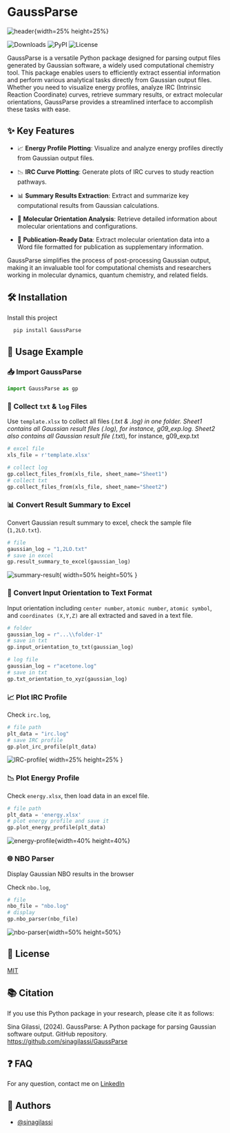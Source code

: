 # GaussParse

![header](./statics/header.png){width=25% height=25%}

![Downloads](https://img.shields.io/pypi/dm/GaussParse) ![PyPI](https://img.shields.io/pypi/v/GaussParse) ![License](https://img.shields.io/pypi/l/GaussParse)

GaussParse is a versatile Python package designed for parsing output files generated by Gaussian software, a widely used computational chemistry tool. This package enables users to efficiently extract essential information and perform various analytical tasks directly from Gaussian output files. Whether you need to visualize energy profiles, analyze IRC (Intrinsic Reaction Coordinate) curves, retrieve summary results, or extract molecular orientations, GaussParse provides a streamlined interface to accomplish these tasks with ease.

## ✨ Key Features

* 📈 **Energy Profile Plotting**: Visualize and analyze energy profiles directly from Gaussian output files.

* 📉 **IRC Curve Plotting**: Generate plots of IRC curves to study reaction pathways.

* 📊 **Summary Results Extraction**: Extract and summarize key computational results from Gaussian calculations.

* 🧬 **Molecular Orientation Analysis**: Retrieve detailed information about molecular orientations and configurations.

* 📝 **Publication-Ready Data**: Extract molecular orientation data into a Word file formatted for publication as supplementary information.

GaussParse simplifies the process of post-processing Gaussian output, making it an invaluable tool for computational chemists and researchers working in molecular dynamics, quantum chemistry, and related fields.

## 🛠️ Installation

Install this project

```bash
  pip install GaussParse
```

## 🚀 Usage Example

### 📥 Import GaussParse

```python
import GaussParse as gp
```

### 📂 Collect `txt` & `log` Files

Use `template.xlsx` to collect all files (*.txt & *.log) in one folder. Sheet1 contains all Gaussian result files (*.log), for instance, g09_exp.log. Sheet2 also contains all Gaussian result file (*.txt), for instance, g09_exp.txt

```python
# excel file
xls_file = r'template.xlsx'

# collect log
gp.collect_files_from(xls_file, sheet_name="Sheet1")
# collect txt
gp.collect_files_from(xls_file, sheet_name="Sheet2")
```

### 📊 Convert Result Summary to Excel

Convert Gaussian result summary to excel, check the sample file (`1,2LO.txt`).

```python
# file
gaussian_log = "1,2LO.txt"
# save in excel
gp.result_summary_to_excel(gaussian_log)
```

![summary-result](./statics/fig1-1.png){ width=50% height=50% }

### 📝 Convert Input Orientation to Text Format

Input orientation including `center number`, `atomic number`, `atomic symbol`, and `coordinates (X,Y,Z)` are all extracted and saved in a text file.

```python
# folder
gaussian_log = r"...\\folder-1"
# save in txt
gp.input_orientation_to_txt(gaussian_log)

# log file
gaussian_log = r"acetone.log"
# save in txt
gp.txt_orientation_to_xyz(gaussian_log)
```

### 📈 Plot IRC Profile

Check `irc.log`,

```python
# file path
plt_data = "irc.log"
# save IRC profile
gp.plot_irc_profile(plt_data)

```

![IRC-profile](./statics/trans-TS1.png){ width=25% height=25% }

### 📉 Plot Energy Profile

Check `energy.xlsx`, then load data in an excel file.

```python
# file path
plt_data = 'energy.xlsx'
# plot energy profile and save it
gp.plot_energy_profile(plt_data)
```

![energy-profile](./statics/acetone-mechanism-2.png){width=40% height=40%}

### 🌐 NBO Parser

Display Gaussian NBO results in the browser

Check `nbo.log`,

```python 
# file
nbo_file = "nbo.log"
# display
gp.nbo_parser(nbo_file)
```

![nbo-parser](./statics/nbo-2.png){width=50% height=50%}

## 📜 License

[MIT](https://choosealicense.com/licenses/mit/)

## 📚 Citation

If you use this Python package in your research, please cite it as follows:

Sina Gilassi, (2024). GaussParse: A Python package for parsing Gaussian software output. GitHub repository. https://github.com/sinagilassi/GaussParse

## ❓ FAQ

For any question, contact me on [LinkedIn](https://www.linkedin.com/in/sina-gilassi/)

## 👥 Authors

- [@sinagilassi](https://www.github.com/sinagilassi)